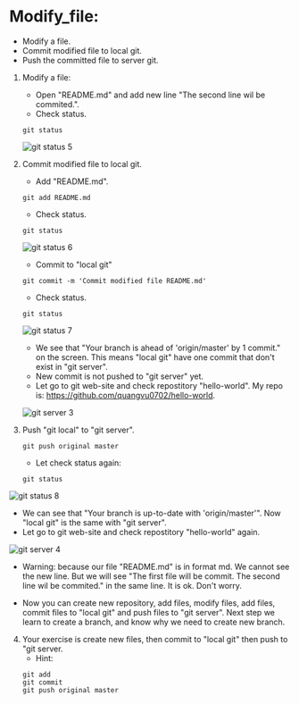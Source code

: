 # Modify_file:
  - Modify a file.
  - Commit modified file to local git.
  - Push the committed file to server git.

1. Modify a file: 
   - Open "README.md" and add new line "The second line wil be commited.".
   - Check status.
   ```
   git status
   ```
   ![](https://github.com/quangvu0702/git_tutorial/blob/master/images/git_status_5.png "git status 5")
   
2. Commit modified file to local git.
    - Add "README.md".
    ```
    git add README.md
    ```
    - Check status.
    ```
    git status
    ```
   
   ![](https://github.com/quangvu0702/git_tutorial/blob/master/images/git_status_6.png "git status 6")
   
    - Commit to "local git"
    ```
    git commit -m 'Commit modified file README.md'
    ```
    - Check status.
    ```
    git status
    ```
    
   ![](https://github.com/quangvu0702/git_tutorial/blob/master/images/git_status_7.png "git status 7")
    - We see that "Your branch is ahead of 'origin/master' by 1 commit." on the screen. 
    This means "local git" have one commit that don't exist in "git server".
    - New commit is not pushed to "git server" yet.
    - Let go to git web-site and check repostitory "hello-world". My repo is: https://github.com/quangvu0702/hello-world.
    
    ![](https://github.com/quangvu0702/git_tutorial/blob/master/images/git_server_3.png "git server 3")
 3. Push "git local" to "git server".
    ```
    git push original master
    ```
    - Let check status again:
    ```
    git status
    ```
   
   ![](https://github.com/quangvu0702/git_tutorial/blob/master/images/git_status_8.png "git status 8")
   - We can see that "Your branch is up-to-date with 'origin/master'". Now "local git" is the same with "git server".
   - Let go to git web-site and check repostitory "hello-world" again.
   
   ![](https://github.com/quangvu0702/git_tutorial/blob/master/images/git_server_4.png "git server 4")
   - Warning: because our file "README.md" is in format md. We cannot see the new line. 
   But we will see "The first file will be commit. The second line wil be commited." in the same line. It is ok. Don't worry.
   
   - Now you can create new repository, add files, modify files, add files, commit files to "local git" and push files to "git server". Next step we learn to create a branch, and know why we need to create new branch.
   
 4. Your exercise is create new files, then commit to "local git" then push to "git server.
    - Hint: 
    ```
    git add
    git commit 
    git push original master
    ```
